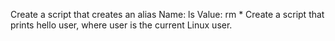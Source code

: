 Create a script that creates an alias 
Name: ls   Value: rm *
Create a script that prints hello user, where user is the current Linux user.
